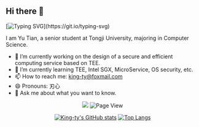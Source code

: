 ## Hi there 👋

[![Typing SVG](https://readme-typing-svg.herokuapp.com?size=24&color=2E95F7&vCenter=true&lines=Have+a+nice+day!)](https://git.io/typing-svg)

I am Yu Tian, a senior student at Tongji University, majoring in Computer Science.
- 🔭 I’m currently working on the design of a secure and efficient computing service based on TEE.
- 🌱 I’m currently learning TEE, Intel SGX, MicroService, OS security, etc.
- 📫 How to reach me: king-ty@foxmail.com
- 😄 Pronouns: 刃心
- 💬 Ask me about what you want to know.

<div align="center">
  
  [![](https://img.shields.io/badge/website-%E4%B8%AA%E4%BA%BA%E7%BD%91%E7%AB%99-blue)](https://www.king-ty.top/)
  ![Page View](https://visitor-badge.glitch.me/badge?page_id=King-ty.King-ty)
<!--   ![](https://komarev.com/ghpvc/?username=King-ty) -->
  
<!--   [![](https://img.shields.io/badge/-C++-269539?style=flat-square&logo=c%2B%2B&logoColor=ffffff)](https://www.cplusplus.com/)
  [![](https://img.shields.io/badge/-Python-3776AB?style=flat-square&logo=python&logoColor=ffffff)](https://www.python.org/)
  [![](https://img.shields.io/badge/-JavaScript-f7e018?style=flat-square&logo=javascript&logoColor=white)](https://www.ecma-international.org/)
  [![](https://img.shields.io/badge/-HTML5-E34F26?style=flat-square&logo=html5&logoColor=white)](https://html.spec.whatwg.org/)
  [![](https://img.shields.io/badge/-CSS3-1572B6?style=flat-square&logo=css3&logoColor=white)](https://www.w3.org/Style/CSS/)
  [![](https://img.shields.io/badge/TypeScript-cb3837?style=flat-square&logo=TypeScript&logoColor=ffffff)](https://www.typescriptlang.org/)
  [![](https://img.shields.io/badge/Shell-f05032?style=flat-square&logo=powershell&logoColor=ffffff)](https://www.shell.com/)
  [![](https://img.shields.io/badge/-MySQL-003545?style=flat-square&logo=mysql&logoColor=white)](https://www.mysql.com/)
  [![](https://img.shields.io/badge/-NPM-cb3837?style=flat-square&logo=npm&logoColor=white)](https://npmjs.com/)
  [![](https://img.shields.io/badge/-Git-f05032?style=flat-square&logo=git&logoColor=white)](https://git-scm.com/)
  [![](https://img.shields.io/badge/-Vue.js-4fc08d?style=flat-square&logo=vue.js&logoColor=ffffff)](https://vuejs.org/)
  [![](https://img.shields.io/badge/-Electron-6DB33F?style=flat-square&logo=electron&logoColor=ffffff)](https://www.electronjs.org/)
  [![](https://img.shields.io/badge/-Markdown-2496ED?style=flat-square&logo=markdown&logoColor=white)](https://daringfireball.net/projects/markdown/) -->
  
  [![King-ty's GitHub stats](https://github-readme-stats.vercel.app/api?username=King-ty&show_icons=true&hide_title=true&line_height=20)](https://github.com/anuraghazra/github-readme-stats)  <!-- Stats  -->
  [![Top Langs](https://github-readme-stats.vercel.app/api/top-langs/?username=King-ty&&hide=Verilog,SCSS&layout=compact&hide_title=true&langs_count=6)](https://github.com/anuraghazra/github-readme-stats)  <!-- Most used language -->
  
<!--   [![GitHub Streak](https://github-readme-streak-stats.herokuapp.com/?user=King-ty)](https://git.io/streak-stats) -->
  
  <!-- GitHub奖杯🏆 -->
<!--   <img  src="https://github-profile-trophy.vercel.app/?username=King-ty&theme=gruvbox&row=1&column=6&no-frame=true&no-bg=true" /> -->
  
<!--   [![Readme Quotes](https://quotes-github-readme.vercel.app/api?type=horizontal&theme=light)](https://github.com/piyushsuthar/github-readme-quotes) -->
  
<!--   [![Sunshine's GitHub Activity Graph](https://activity-graph.herokuapp.com/graph?username=King-ty&bg_color=FF000000&color=555&line=00BFFF)](https://github.com/King-ty) -->
  
</div>


<!--
**King-ty/King-ty** is a ✨ _special_ ✨ repository because its `README.md` (this file) appears on your GitHub profile.

Here are some ideas to get you started:

- 🔭 I’m currently working on ...
- 🌱 I’m currently learning ...
- 👯 I’m looking to collaborate on ...
- 🤔 I’m looking for help with ...
- 💬 Ask me about ...
- 📫 How to reach me: ...
- 😄 Pronouns: ...
- ⚡ Fun fact: ...
-->
